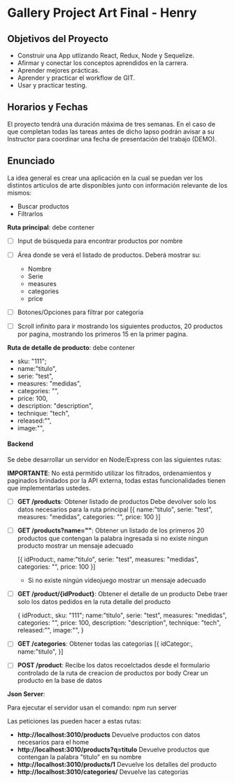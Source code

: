 <p align='left'>
    
</p>

# Gallery Project Art Final - Henry

<p align="right">
  
</p>

## Objetivos del Proyecto

- Construir una App utlizando React, Redux, Node y Sequelize.
- Afirmar y conectar los conceptos aprendidos en la carrera.
- Aprender mejores prácticas.
- Aprender y practicar el workflow de GIT.
- Usar y practicar testing.

## Horarios y Fechas

El proyecto tendrá una duración máxima de tres semanas. En el caso de que completan todas las tareas antes de dicho lapso podrán avisar a su Instructor para coordinar una fecha de presentación del trabajo (DEMO).

## Enunciado

La idea general es crear una aplicación en la cual se puedan ver los distintos articulos de arte disponibles junto con información relevante de los mismos:

- Buscar productos
- Filtrarlos

**Ruta principal**: debe contener

- [ ] Input de búsqueda para encontrar productos por nombre
- [ ] Área donde se verá el listado de productos. Deberá mostrar su:

  - Nombre
  - Serie
  - measures
  - categories
  - price

- [ ] Botones/Opciones para filtrar por categoria
- [ ] Scroll infinito para ir mostrando los siguientes productos, 20 productos por pagina, mostrando los primeros 15 en la primer pagina.

**Ruta de detalle de producto**: debe contener

- sku: "111";
- name:"titulo",
- serie: "test",
- measures: "medidas",
- categories: "",
- price: 100,
- description: "description",
- technique: "tech",
- released:"",
- image:"",

#### Backend

Se debe desarrollar un servidor en Node/Express con las siguientes rutas:

**IMPORTANTE**: No está permitido utilizar los filtrados, ordenamientos y paginados brindados por la API externa, todas estas funcionalidades tienen que implementarlas ustedes.

- [ ] **GET /products**:
      Obtener listado de productos
      Debe devolver solo los datos necesarios para la ruta principal
      [{
      name:"titulo",
      serie: "test",
      measures: "medidas",
      categories: "",
      price: 100
      }]
- [ ] **GET /products?name=""**:
      Obtener un listado de los primeros 20 productos que contengan la palabra ingresada
      si no existe ningun producto mostrar un mensaje adecuado

  [{
  idProduct:,
  name:"titulo",
  serie: "test",
  measures: "medidas",
  categories: "",
  price: 100
  }]

  - Si no existe ningún videojuego mostrar un mensaje adecuado

- [ ] **GET /product/{idProduct}**:
      Obtener el detalle de un producto
      Debe traer solo los datos pedidos en la ruta detalle del producto

  {
  idProduct:,
  sku: "111";
  name:"titulo",
  serie: "test",
  measures: "medidas",
  categories: "",
  price: 100,
  description: "description",
  technique: "tech",
  released:"",
  image:"",
  }

- [ ] **GET /categories**:
      Obtener todas las categorias
      [{
      idCategor:,
      name:"titulo",
      }]
- [ ] **POST /product**:
      Recibe los datos recoelctados desde el formulario controlado de la ruta de creacion de productos por body
      Crear un producto en la base de datos

**Json Server**:

Para ejecutar el servidor usan el comando:
npm run server

Las peticiones las pueden hacer a estas rutas:

- **http://localhost:3010/products**
  Devuelve productos con datos necesarios para el home
- **http://localhost:3010/products?q=titulo**
  Devuelve productos que contengan la palabra "titulo" en su nombre
- **http://localhost:3010/products/1**
  Devuelve los detalles del producto
- **http://localhost:3010/categories/**
  Devuelve las categorias
